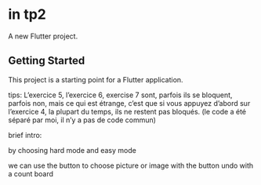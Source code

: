 # in tp2

A new Flutter project.

## Getting Started

This project is a starting point for a Flutter application.


tips:
L’exercice 5, l’exercice 6, exercise 7 sont, parfois ils se bloquent, parfois non, mais ce qui est étrange, c’est que si vous appuyez d’abord sur l’exercice 4, la plupart du temps, ils ne restent pas bloqués.
(le code a été séparé par moi, il n’y a pas de code commun)


brief intro:

<Adjust puzzle size> <Choose difficulty>
by choosing hard mode and easy mode

<Choose an image>
we can use the button to choose picture or image

<Undo the last move played>
with the button undo

<Indicate when the player wins>

<Display the game board>
with a count board

<a simple homepage>
